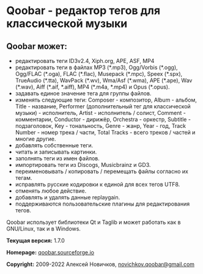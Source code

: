﻿# Qoobar - редактор тегов для классической музыки

## Qoobar может:

- редактировать теги ID3v2.4, Xiph.org, APE, ASF, MP4
- редактировать теги в файлах MP3 (\*.mp3), Ogg/Vorbis (\*.ogg), Ogg/FLAC (\*.oga),
  FLAC (\*.flac), Musepack (\*.mpc), Speex (\*.spx), TrueAudio (\*.tta),
  WavPack (\*.wv), Wma/Asf (\*.wma), APE (\*.ape), Wav (\*.wav),
  Aiff (\*.aif, \*.aiff), MP4 (\*.m4a, \*.mp4) и Opus (\*.opus).
- задавать единое значение тега для группы файлов.
- изменять следующие теги:
  Composer - композитор, Album - альбом, Title - название,
  Performer (дополнительный тег для классической музыки) - исполнитель,
  Artist - исполнитель / солист, Comment - комментарии,
  Conductor - дирижёр, Orchestra - оркестр, Subtitle - подзаголовок,
  Key - тональность, Genre - жанр,
  Year - год, Track Number - номер трека / части,
  Total Tracks - всего треков / частей
  и многие другие.
- добавлять собственные теги.
- читать и записывать картинки.
- заполнять теги из имен файлов.
- импортировать теги из Discogs, Musicbrainz и GD3.
- переименовывать / копировать / перемещать файлы согласно их тегам.
- исправлять русские кодировки к единой для всех тегов UTF8.
- отменять любое действие.
- добавлять и удалять данные replaygain.
- поддерживаются пользовательские плагины для редактирования тегов.

Qoobar использует библиотеки Qt и Taglib
и может работать как в GNU/Linux, так и в Windows.

**Текущая версия:** 1.7.0

**Homepage:** [qoobar.sourceforge.io](https://qoobar.sourceforge.io)

**Copyright:** 2009-2022 Алексей Новичков, novichkov.qoobar@gmail.com
